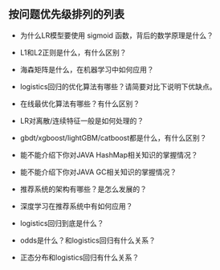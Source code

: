 ## 按问题优先级排列的列表

- 为什么LR模型要使用 sigmoid 函数，背后的数学原理是什么？

- L1和L2正则是什么，有什么区别？

- 海森矩阵是什么，在机器学习中如何应用？

- logistics回归的优化算法有哪些？请简要对比下说明下优缺点。

- 在线最优化算法有哪些？有什么区别？

- LR对离散/连续特征一般是如何处理的？

- gbdt/xgboost/lightGBM/catboost都是什么，有什么区别？

- 能不能介绍下你对JAVA HashMap相关知识的掌握情况？

- 能不能介绍下你对JAVA GC相关知识的掌握情况？

- 推荐系统的架构有哪些？是怎么发展的？

- 深度学习在推荐系统中有如何应用？

- logistics回归到底是什么？

- odds是什么？和logistics回归有什么关系？

- 正态分布和logistics回归有什么关系？

